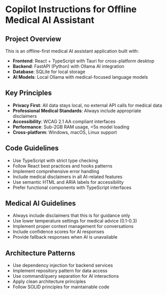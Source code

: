 # Copilot Instructions for Offline Medical AI Assistant

<!-- Use this file to provide workspace-specific custom instructions to Copilot. For more details, visit https://code.visualstudio.com/docs/copilot/copilot-customization#_use-a-githubcopilotinstructionsmd-file -->

## Project Overview
This is an offline-first medical AI assistant application built with:
- **Frontend**: React + TypeScript with Tauri for cross-platform desktop
- **Backend**: FastAPI (Python) with Ollama AI integration
- **Database**: SQLite for local storage
- **AI Models**: Local Ollama with medical-focused language models

## Key Principles
- **Privacy First**: All data stays local, no external API calls for medical data
- **Professional Medical Standards**: Always include appropriate disclaimers
- **Accessibility**: WCAG 2.1 AA compliant interfaces
- **Performance**: Sub-2GB RAM usage, <5s model loading
- **Cross-platform**: Windows, macOS, Linux support

## Code Guidelines
- Use TypeScript with strict type checking
- Follow React best practices and hooks patterns
- Implement comprehensive error handling
- Include medical disclaimers in all AI-related features
- Use semantic HTML and ARIA labels for accessibility
- Prefer functional components with TypeScript interfaces

## Medical AI Guidelines
- Always include disclaimers that this is for guidance only
- Use lower temperature settings for medical advice (0.1-0.3)
- Implement proper context management for conversations
- Include confidence scores for AI responses
- Provide fallback responses when AI is unavailable

## Architecture Patterns
- Use dependency injection for backend services
- Implement repository pattern for data access
- Use command/query separation for AI interactions
- Apply clean architecture principles
- Follow SOLID principles for maintainable code
